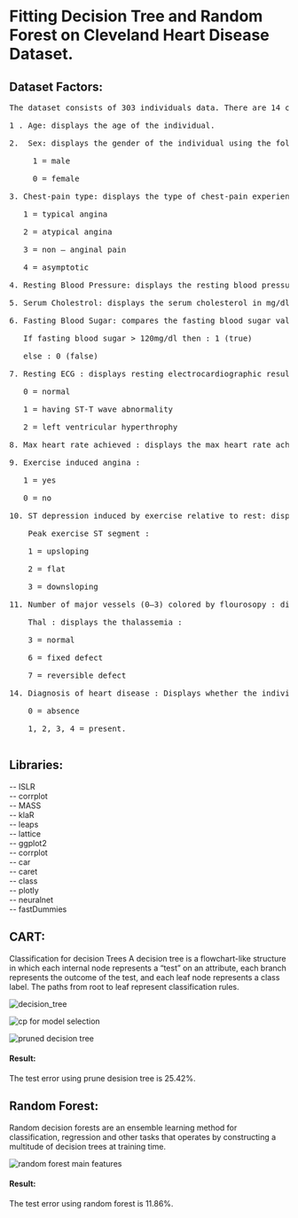 # Fitting Decision Tree and Random Forest on Cleveland Heart Disease Dataset.

## Dataset Factors: 
<pre>
The dataset consists of 303 individuals data. There are 14 columns in the dataset, which are described below. <br/>
1 . Age: displays the age of the individual.  <br/>
2.  Sex: displays the gender of the individual using the following format :  <br/>
     1 = male  <br/>
     0 = female  <br/>
3. Chest-pain type: displays the type of chest-pain experienced by the individual using the following format :  <br/>
   1 = typical angina  <br/>
   2 = atypical angina  <br/>
   3 = non — anginal pain  <br/>
   4 = asymptotic  <br/>
4. Resting Blood Pressure: displays the resting blood pressure value of an individual in mmHg (unit) <br/>
5. Serum Cholestrol: displays the serum cholesterol in mg/dl (unit)  <br/>
6. Fasting Blood Sugar: compares the fasting blood sugar value of an individual with 120mg/dl.  <br/>
   If fasting blood sugar > 120mg/dl then : 1 (true)  <br/>
   else : 0 (false)  <br/>
7. Resting ECG : displays resting electrocardiographic results  <br/>
   0 = normal  <br/>
   1 = having ST-T wave abnormality  <br/>
   2 = left ventricular hyperthrophy  <br/>
8. Max heart rate achieved : displays the max heart rate achieved by an individual.  <br/>
9. Exercise induced angina :  <br/>
   1 = yes  <br/>
   0 = no  <br/>
10. ST depression induced by exercise relative to rest: displays the value which is an integer or float.  <br/>
    Peak exercise ST segment :  <br/>
    1 = upsloping  <br/>
    2 = flat  <br/>
    3 = downsloping  <br/>
11. Number of major vessels (0–3) colored by flourosopy : displays the value as integer or float.  <br/>
    Thal : displays the thalassemia :  <br/>
    3 = normal  <br/>
    6 = fixed defect  <br/>
    7 = reversible defect  <br/>
14. Diagnosis of heart disease : Displays whether the individual is suffering from heart disease or not :  <br/>
    0 = absence  <br/>
    1, 2, 3, 4 = present.  <br/>
</pre>


## Libraries: 
-- ISLR <br/>
-- corrplot <br/>
-- MASS <br/>
-- klaR <br/>
-- leaps <br/>
-- lattice <br/>
-- ggplot2 <br/>
-- corrplot <br/>
-- car <br/>
-- caret <br/>
-- class <br/>
-- plotly <br/>
-- neuralnet <br/>
-- fastDummies <br/>

## CART:
Classification for decision Trees A decision tree is a flowchart-like structure in which each internal node represents a “test” on an attribute, each branch represents the
outcome of the test, and each leaf node represents a class label. The paths from root to leaf represent classification rules.

![decision_tree](https://user-images.githubusercontent.com/46763031/148013234-2e10749e-a031-4380-b7ff-7c41e4918cbf.png)

![cp for model selection](https://user-images.githubusercontent.com/46763031/148013273-c410cfb9-b486-482e-8862-9e3a0d5bbe7a.png)

![pruned decision tree](https://user-images.githubusercontent.com/46763031/148013288-64a77526-91c9-4b8e-b61a-d0eb62507608.png)

#### Result: 
The test error using prune desision tree is 25.42%.

## Random Forest:
Random decision forests are an ensemble learning method for classification, regression and other tasks that operates by constructing a multitude of
decision trees at training time.

![random forest main features](https://user-images.githubusercontent.com/46763031/148013436-a78eeb08-937b-49d2-946e-924edb9eec6d.png)

#### Result:
The test error using random forest is 11.86%.


